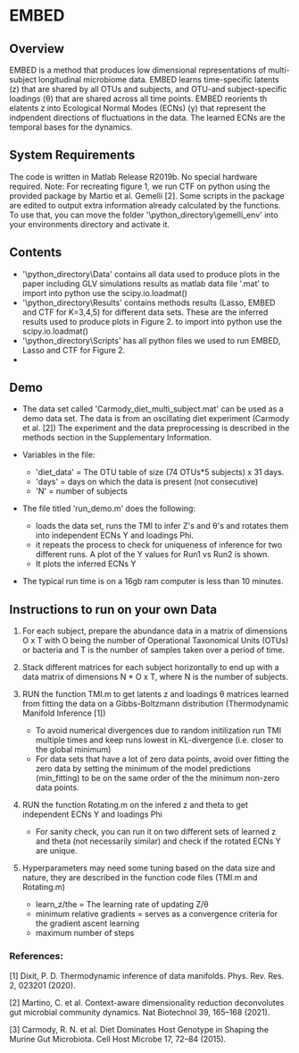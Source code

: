 # EMBED

## Overview

EMBED is a method that produces low dimensional representations of multi-subject longitudinal microbiome data.
EMBED learns time-specific latents (z) that are shared by all OTUs and subjects, and OTU-and subject-specific loadings (θ) that are shared across all time points. 
EMBED reorients th elatents z into Ecological Normal Modes (ECNs) (y) that represent the indpendent directions of fluctuations in the data. The learned ECNs are the temporal bases for the dynamics.

## System Requirements

The code is written in Matlab Release R2019b. No special hardware required.
Note: For recreating figure 1, we run CTF on python using the provided package by Martio et al. Gemelli [2]. Some scripts in the package are edited to output extra information already calculated by the functions. 
To use that, you can move the folder '\python_directory\gemelli_env' into your environments directory and activate it.

## Contents 
* '\python_directory\Data' contains all data used to produce plots in the paper including GLV simulations results as matlab data file '.mat'
to import into python use the scipy.io.loadmat(<filename>)
* '\python_directory\Results' contains methods results (Lasso, EMBED and CTF for K=3,4,5) for different data sets. These are the inferred results used to produce 
plots in Figure 2.
to import into python use the scipy.io.loadmat(<filename>)
* '\python_directory\Scripts' has all python files we used to run EMBED, Lasso and CTF for Figure 2.
* 


## Demo

* The data set called 'Carmody_diet_multi_subject.mat' can be used as a demo data set. The data is from an oscillating diet experiment (Carmody et al. [2]) The experiment and the data preprocessing is described in the methods section in the Supplementary Information. 

* Variables in the file:
 	- 'diet_data' = The OTU table of size (74 OTUs*5 subjects) x 31 days. 
 	- 'days' = days on which the data is present (not consecutive)
 	- 'N' = number of subjects  
	
	

* The file titled 'run_demo.m' does the following:
	- loads the data set, runs the TMI to infer Z's and θ's and rotates them into independent ECNs Y and loadings Phi.
	- it repeats the process to check for uniqueness of inference for two different runs. A plot of the Y values for Run1 vs Run2 is shown.
	- It plots the inferred ECNs Y 
 
* The typical run time is on a 16gb ram computer is less than 10 minutes.

##  Instructions to run on your own Data

1) For each subject, prepare the abundance data in a matrix of dimensions O x T with O being the number of Operational Taxonomical Units (OTUs) or bacteria and T is the number of samples taken over a period of time.

2) Stack different matrices for each subject horizontally to end up with a data matrix of dimensions N * O x T, where N is the number of subjects. 

3) RUN the function TMI.m to get latents z and loadings θ matrices learned from fitting the data on a Gibbs-Boltzmann distribution (Thermodynamic Manifold Inference [1])
    - To avoid numerical divergences due to random initilization run TMI multiple times and keep runs lowest in KL-divergence (i.e. closer to the global minimum)
    - For data sets that have a lot of zero data points, avoid over fitting the zero data by setting the minimum of the model predictions (min_fitting) to be on the same order of       the the minimum non-zero data points. 

4) RUN the function Rotating.m on the infered z and theta to get independent ECNs Y and loadings Phi 
    - For sanity check, you can run it on two different sets of learned z and theta (not necessarily similar) and check if the rotated ECNs Y are unique.

5) Hyperparameters may need some tuning based on the data size and nature, they are described in the function code files (TMI.m and Rotating.m)
    - learn_z/the = The learning rate of updating Z/θ
    - minimum relative gradients = serves as a convergence criteria for the gradient ascent learning  
    - maximum number of steps 




### References:
[1] Dixit, P. D. Thermodynamic inference of data manifolds. Phys. Rev. Res. 2, 023201 (2020).

[2] Martino, C. et al. Context-aware dimensionality reduction deconvolutes gut microbial community dynamics. Nat Biotechnol 39, 165–168 (2021).

[3] Carmody, R. N. et al. Diet Dominates Host Genotype in Shaping the Murine Gut Microbiota. Cell Host Microbe 17, 72–84 (2015).
